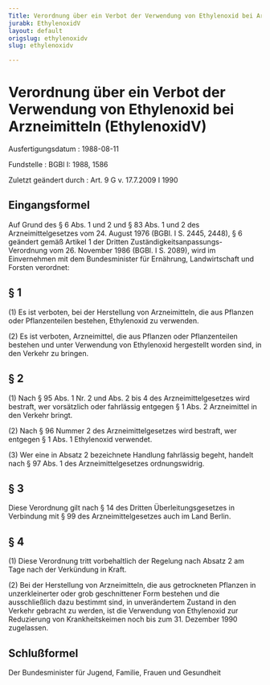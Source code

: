 ```yaml
---
Title: Verordnung über ein Verbot der Verwendung von Ethylenoxid bei Arzneimitteln
jurabk: EthylenoxidV
layout: default
origslug: ethylenoxidv
slug: ethylenoxidv

---
```


# Verordnung über ein Verbot der Verwendung von Ethylenoxid bei Arzneimitteln (EthylenoxidV)

Ausfertigungsdatum
:   1988-08-11

Fundstelle
:   BGBl I: 1988, 1586

Zuletzt geändert durch
:   Art. 9 G v. 17.7.2009 I 1990

## Eingangsformel

Auf Grund des § 6 Abs. 1 und 2 und § 83 Abs. 1 und 2 des
Arzneimittelgesetzes vom 24. August 1976 (BGBl. I S. 2445, 2448), § 6
geändert gemäß Artikel 1 der Dritten Zuständigkeitsanpassungs-
Verordnung vom 26. November 1986 (BGBl. I S. 2089), wird im
Einvernehmen mit dem Bundesminister für Ernährung, Landwirtschaft und
Forsten verordnet:

## § 1

(1) Es ist verboten, bei der Herstellung von Arzneimitteln, die aus
Pflanzen oder Pflanzenteilen bestehen, Ethylenoxid zu verwenden.

(2) Es ist verboten, Arzneimittel, die aus Pflanzen oder
Pflanzenteilen bestehen und unter Verwendung von Ethylenoxid
hergestellt worden sind, in den Verkehr zu bringen.

## § 2

(1) Nach § 95 Abs. 1 Nr. 2 und Abs. 2 bis 4 des Arzneimittelgesetzes
wird bestraft, wer vorsätzlich oder fahrlässig entgegen § 1 Abs. 2
Arzneimittel in den Verkehr bringt.

(2) Nach § 96 Nummer 2 des Arzneimittelgesetzes wird bestraft, wer
entgegen § 1 Abs. 1 Ethylenoxid verwendet.

(3) Wer eine in Absatz 2 bezeichnete Handlung fahrlässig begeht,
handelt nach § 97 Abs. 1 des Arzneimittelgesetzes ordnungswidrig.

## § 3

Diese Verordnung gilt nach § 14 des Dritten Überleitungsgesetzes in
Verbindung mit § 99 des Arzneimittelgesetzes auch im Land Berlin.

## § 4

(1) Diese Verordnung tritt vorbehaltlich der Regelung nach Absatz 2 am
Tage nach der Verkündung in Kraft.

(2) Bei der Herstellung von Arzneimitteln, die aus getrockneten
Pflanzen in unzerkleinerter oder grob geschnittener Form bestehen und
die ausschließlich dazu bestimmt sind, in unverändertem Zustand in den
Verkehr gebracht zu werden, ist die Verwendung von Ethylenoxid zur
Reduzierung von Krankheitskeimen noch bis zum 31. Dezember 1990
zugelassen.

## Schlußformel

Der Bundesminister für Jugend, Familie, Frauen und Gesundheit

